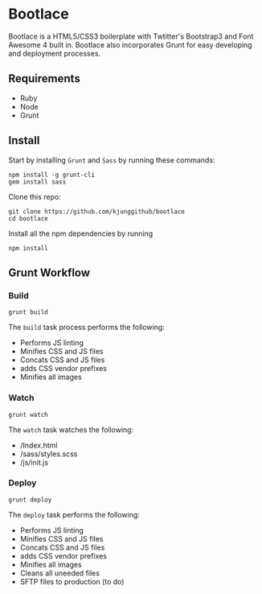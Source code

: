# Bootlace
Bootlace is a HTML5/CSS3 boilerplate with Twtitter's Bootstrap3 and Font Awesome 4 built in. Bootlace also incorporates Grunt for easy developing and deployment processes.

## Requirements
* Ruby
* Node
* Grunt

## Install
 Start by installing `Grunt` and `Sass` by running these commands:

```shell
npm install -g grunt-cli
gem install sass
```

Clone this repo:

```shell
git clone https://github.com/kjunggithub/bootlace
cd bootlace
```
Install all the npm dependencies by running

```shell
npm install
```
## Grunt Workflow
### Build
```shell
grunt build
```

The `build` task process performs the following:
* Performs JS linting
* Minifies CSS and JS files
* Concats CSS and JS files
* adds CSS vendor prefixes
* Minifies all images

### Watch
```shell
grunt watch
```
The `watch` task watches the following:
* /Index.html
* /sass/styles.scss
* /js/init.js

### Deploy
```shell
grunt deploy
```
The `deploy` task performs the following:
* Performs JS linting
* Minifies CSS and JS files
* Concats CSS and JS files
* adds CSS vendor prefixes
* Minifies all images
* Cleans all uneeded files
* SFTP files to production (to do)
